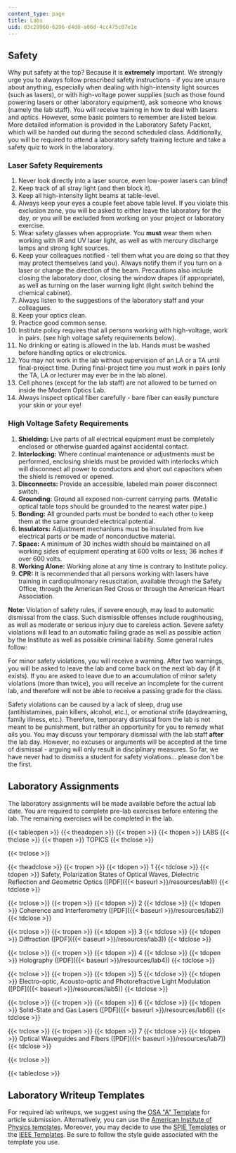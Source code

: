 ```yaml
---
content_type: page
title: Labs
uid: d3c29960-6296-d4d8-a06d-4cc475c07e1e
---
```


Safety
------

Why put safety at the top? Because it is **extremely** important. We strongly urge you to always follow prescribed safety instructions - if you are unsure about anything, especially when dealing with high-intensity light sources (such as lasers), or with high-voltage power supplies (such as those found powering lasers or other laboratory equipment), ask someone who knows (namely the lab staff). You will receive training in how to deal with lasers and optics. However, some basic pointers to remember are listed below. More detailed information is provided in the Laboratory Safety Packet, which will be handed out during the second scheduled class. Additionally, you will be required to attend a laboratory safety training lecture and take a safety quiz to work in the laboratory.

### Laser Safety Requirements

1.  Never look directly into a laser source, even low-power lasers can blind!
2.  Keep track of all stray light (and then block it).
3.  Keep all high-intensity light beams at table-level.
4.  Always keep your eyes a couple feet above table level. If you violate this exclusion zone, you will be asked to either leave the laboratory for the day, or you will be excluded from working on your project or laboratory exercise.
5.  Wear safety glasses when appropriate. You **must** wear them when working with IR and UV laser light, as well as with mercury discharge lamps and strong light sources.
6.  Keep your colleagues notified - tell them what you are doing so that they may protect themselves (and you). Always notify them if you turn on a laser or change the direction of the beam. Precautions also include closing the laboratory door, closing the window drapes (if appropriate), as well as turning on the laser warning light (light switch behind the chemical cabinet).
7.  Always listen to the suggestions of the laboratory staff and your colleagues.
8.  Keep your optics clean.
9.  Practice good common sense.
10.  Institute policy requires that all persons working with high-voltage, work in pairs. (see high voltage safety requirements below).
11.  No drinking or eating is allowed in the lab. Hands must be washed before handling optics or electronics.
12.  You may not work in the lab without supervision of an LA or a TA until final-project time. During final-project time you must work in pairs (only the TA, LA or lecturer may ever be in the lab alone).
13.  Cell phones (except for the lab staff) are not allowed to be turned on inside the Modern Optics Lab.
14.  Always inspect optical fiber carefully - bare fiber can easily puncture your skin or your eye!

### High Voltage Safety Requirements

1.  **Shielding:** Live parts of all electrical equipment must be completely enclosed or otherwise guarded against accidental contact.
2.  **Interlocking:** Where continual maintenance or adjustments must be performed, enclosing shields must be provided with interlocks which will disconnect all power to conductors and short out capacitors when the shield is removed or opened.
3.  **Disconnects:** Provide an accessible, labeled main power disconnect switch.
4.  **Grounding:** Ground all exposed non-current carrying parts. (Metallic optical table tops should be grounded to the nearest water pipe.)
5.  **Bonding:** All grounded parts must be bonded to each other to keep them at the same grounded electrical potential.
6.  **Insulators:** Adjustment mechanisms must be insulated from live electrical parts or be made of nonconductive material.
7.  **Space:** A minimum of 30 inches width should be maintained on all working sides of equipment operating at 600 volts or less; 36 inches if over 600 volts.
8.  **Working Alone:** Working alone at any time is contrary to Institute policy.
9.  **CPR:** It is recommended that all persons working with lasers have training in cardiopulmonary resuscitation, available through the Safety Office, through the American Red Cross or through the American Heart Association.

**Note:** Violation of safety rules, if severe enough, may lead to automatic dismissal from the class. Such dismissible offenses include roughhousing, as well as moderate or serious injury due to careless action. Severe safety violations will lead to an automatic failing grade as well as possible action by the Institute as well as possible criminal liability. Some general rules follow:

For minor safety violations, you will receive a warning. After two warnings, you will be asked to leave the lab and come back on the next lab day (if it exists). If you are asked to leave due to an accumulation of minor safety violations (more than twice), you will receive an incomplete for the current lab, and therefore will not be able to receive a passing grade for the class.

Safety violations can be caused by a lack of sleep, drug use (antihistamines, pain killers, alcohol, etc.), or emotional strife (daydreaming, family illness, etc.). Therefore, temporary dismissal from the lab is not meant to be punishment, but rather an opportunity for you to remedy what ails you. You may discuss your temporary dismissal with the lab staff **after** the lab day. However, no excuses or arguments will be accepted at the time of dismissal - arguing will only result in disciplinary measures. So far, we have never had to dismiss a student for safety violations... please don't be the first.

Laboratory Assignments
----------------------

The laboratory assignments will be made available before the actual lab date. You are required to complete pre-lab exercises before entering the lab. The remaining exercises will be completed in the lab.

{{< tableopen >}}
{{< theadopen >}}
{{< tropen >}}
{{< thopen >}}
LABS
{{< thclose >}}
{{< thopen >}}
TOPICS
{{< thclose >}}

{{< trclose >}}

{{< theadclose >}}
{{< tropen >}}
{{< tdopen >}}
1
{{< tdclose >}}
{{< tdopen >}}
Safety, Polarization States of Optical Waves, Dielectric Reflection and Geometric Optics ([PDF]({{< baseurl >}}/resources/lab1))
{{< tdclose >}}

{{< trclose >}}
{{< tropen >}}
{{< tdopen >}}
2
{{< tdclose >}}
{{< tdopen >}}
Coherence and Interferometry ([PDF]({{< baseurl >}}/resources/lab2))
{{< tdclose >}}

{{< trclose >}}
{{< tropen >}}
{{< tdopen >}}
3
{{< tdclose >}}
{{< tdopen >}}
Diffraction ([PDF]({{< baseurl >}}/resources/lab3))
{{< tdclose >}}

{{< trclose >}}
{{< tropen >}}
{{< tdopen >}}
4
{{< tdclose >}}
{{< tdopen >}}
Holography ([PDF]({{< baseurl >}}/resources/lab4))
{{< tdclose >}}

{{< trclose >}}
{{< tropen >}}
{{< tdopen >}}
5
{{< tdclose >}}
{{< tdopen >}}
Electro-optic, Acousto-optic and Photorefractive Light Modulation ([PDF]({{< baseurl >}}/resources/lab5))
{{< tdclose >}}

{{< trclose >}}
{{< tropen >}}
{{< tdopen >}}
6
{{< tdclose >}}
{{< tdopen >}}
Solid-State and Gas Lasers ([PDF]({{< baseurl >}}/resources/lab6))
{{< tdclose >}}

{{< trclose >}}
{{< tropen >}}
{{< tdopen >}}
7
{{< tdclose >}}
{{< tdopen >}}
Optical Waveguides and Fibers ([PDF]({{< baseurl >}}/resources/lab7))
{{< tdclose >}}

{{< trclose >}}

{{< tableclose >}}

Laboratory Writeup Templates
----------------------------

For required lab writeups, we suggest using the [OSA "A" Template](http://josaa.osa.org/submit/templates/default.cfm) for article submission. Alternatively, you can use the [American Institute of Physics templates](https://www.aip.org/). Moreover, you may decide to use the [SPIE Templates](http://spie.org/x5258.xml) or the [IEEE Templates](http://www.ieee.org/web/publications/authors/transjnl/index.html). Be sure to follow the style guide associated with the template you use.